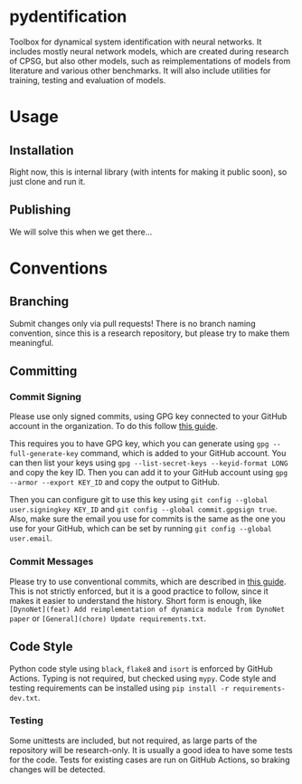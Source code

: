 # pydentification

Toolbox for dynamical system identification with neural networks. It includes mostly neural network models, which are 
created during research of CPSG, but also other models, such as reimplementations of models from literature and various
other benchmarks. It will also include utilities for training, testing and evaluation of models.

# Usage

## Installation

Right now, this is internal library (with intents for making it public soon), so just clone and run it. 

## Publishing

We will solve this when we get there...

# Conventions

## Branching

Submit changes only via pull requests! There is no branch naming convention, since this is a research repository, but
please try to make them meaningful.

## Committing

### Commit Signing

Please use only signed commits, using GPG key connected to your GitHub account in the organization. To do this follow [
this guide](https://docs.github.com/en/authentication/managing-commit-signature-verification/signing-commits). 

This requires you to have GPG key, which you can generate using `gpg --full-generate-key` command, which is added to
your GitHub account. You can then list your keys using `gpg --list-secret-keys --keyid-format LONG` and copy the key ID. 
Then you can add it to your GitHub account using `gpg --armor --export KEY_ID` and copy the output to GitHub. 

Then you can configure git to use this key using `git config --global user.signingkey KEY_ID` and `git config --global
commit.gpgsign true`. Also, make sure the email you use for commits is the same as the one you use for your GitHub,
which can be set by running `git config --global user.email`.

### Commit Messages

Please try to use conventional commits, which are described in [this guide](https://www.conventionalcommits.org/en/v1.0.0/).
This is not strictly enforced, but it is a good practice to follow, since it makes it easier to understand the history.
Short form is enough, like `[DynoNet](feat) Add reimplementation of dynamica module from DynoNet paper` or
`[General](chore) Update requirements.txt`.

## Code Style

Python code style using `black`, `flake8` and `isort` is enforced by GitHub Actions. Typing is not required, but checked
using `mypy`. Code style and testing requirements can be installed using `pip install -r requirements-dev.txt`.

### Testing

Some unittests are included, but not required, as large parts of the repository will be research-only. It is usually a
good idea to have some tests for the code. Tests for existing cases are run on GitHub Actions, so braking changes will
be detected.